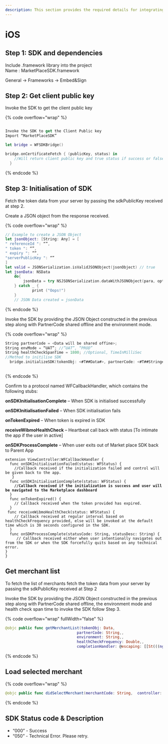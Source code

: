 ```yaml
---
description: This section provides the required details for integrating the iOS SDK
---
```


# iOS

## Step 1: SDK and dependencies &#x20;

Include .framework library into the project \
&#x20;     Name : MarketPlaceSDK.framework&#x20;

&#x20;General -> Frameworks -> Embed\&Sign&#x20;

## Step 2: Get client public key

Invoke the SDK to get the client public key&#x20;

{% code overflow="wrap" %}
```swift

Invoke the SDK to get the Client Public key 
Import “MarketPlaceSDK” 

let bridge = WFSDKBridge() 

bridge.onCertificateFetch { (publicKey, status) in 
    //Will return client public key and true status if success or false status if public key could not be generated by SDK 
  } 
```
{% endcode %}

## Step 3: Initialisation of SDK&#x20;



Fetch the token data from your server by passing the sdkPublicKey received at step 2.

Create a JSON object from the response received. &#x20;



{% code overflow="wrap" %}
```swift
// Example to create a JSON Object
let jsonObject: [String: Any] = [  
" referenceId ": “”, 
" token ": “”, 
" expiry ": ””, 
"serverPublicKey ": “” 
] 
let valid = JSONSerialization.isValidJSONObject(jsonObject) // true  
let jsonData: NSData 
    do{ 
        jsonData = try NSJSONSerialization.dataWithJSONObject(para, options: NSJSONWritingOptions())  
    } catch _ { 
            print ("Oops!") 
    } 
    // JSON Data created = jsonData
```
{% endcode %}

Invoke the SDK by providing the JSON Object constructed in the previous step along with PartnerCode shared offline and the environment mode.&#x20;

{% code overflow="wrap" %}
```swift
String partnerCode = <Data will be shared offine>; 
String envMode = “UAT”; //”UAT”, “PROD” 
String healthCheckSpanTime = 1800; //Optional, TimeInMilliSec             
//Method to initilise SDK
  bridge.initializeSDK(tokenObj: <#T##Data#>, partnerCode: <#T##String#>, envt: <#T##String#>, healthCheckFrequency: <#T##Double#>)
   
```
{% endcode %}

Confirm to a protocol named WFCallbackHandler, which contains the following stubs: &#x20;

&#x20;**onSDKInitialisationComplete** – When SDK is initialised successfully&#x20;

**onSDKInitialisationFailed** – When SDK initialisation fails&#x20;

**onTokenExpired** – When token is expired in SDK&#x20;

**receiveWibmoHealthCheck** – Heartbeat call back with status \[To intimate the app if the user in active]

**onSDKProcessComplete** – When user exits out of Market place SDK back to Parent App&#x20;

<pre class="language-swift" data-overflow="wrap"><code class="lang-swift">extension ViewController:WFCallbackHandler { 
  func onSDKInitialisationFailed(status: WFStatus) { 
    //Callback received if the initialization failed and control will be given back to the app.  
   } 
  func onSDKInitialisationComplete(status: WFStatus) { 
<strong>    //Callback received if the initialization is success and user will be navigated to the Marketplace dashboard 
</strong>  } 
  func onTokenExpired() { 
    // Callback received when the token provided has expired.  
  } 
 func receiveWibmoHealthCheck(status: WFStatus) { 
    // Callback received at regular interval based on healthCheckFrequency provided, else will be invoked at the default time which is 30 seconds configured in the SDK.  
  } 
  func onSDKProcessComplete(statusCode: String, statusDesc: String) { 
     // Callback received either when user intentionally navigates out from the SDK or when the SDK forcefully quits based on any technical error.        
} 
} 
</code></pre>

## &#x20;Get merchant list

To fetch the list of merchants fetch the token data from your server by passing the sdkPublicKey received at Step 2

Invoke the SDK by providing the JSON Object constructed in the previous step along with PartnerCode shared offline, the environment mode and health check span time to invoke the SDK follow Step 3.



{% code overflow="wrap" fullWidth="false" %}
```swift
@objc public func getMerchantList(tokenObj: Data,
                                partnerCode: String,,
                                environment: String,,
                                healthCheckFrequency: Double,,
                                completionHandler: @escaping: [[St(((ng:(merchantDataJson: [[ String: String]] -> Void){ }
```
{% endcode %}

## Load selected merchant

{% code overflow="wrap" %}
```swift
@objc public func didSelectMerchant(merchantCode: String,  controller: UINavigationController))
```
{% endcode %}

## SDK Status code & Description

* “000” - Success&#x20;
* “050” - Technical Error. Please retry.&#x20;

